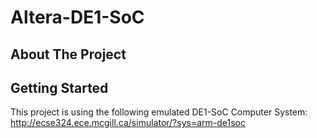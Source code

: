 # Altera-DE1-SoC

<!-- ABOUT THE PROJECT -->
## About The Project





<!-- GETTING STARTED -->
## Getting Started
This project is using the following emulated DE1-SoC Computer System: <br>
  http://ecse324.ece.mcgill.ca/simulator/?sys=arm-de1soc

